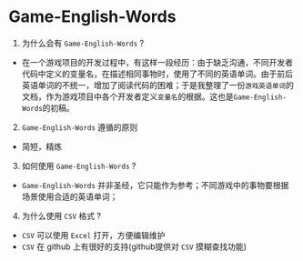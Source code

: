 # Game-English-Words

1. 为什么会有 `Game-English-Words` ?
  * 在一个游戏项目的开发过程中，有这样一段经历：由于缺乏沟通，不同开发者代码中定义的变量名，在描述相同事物时，使用了不同的英语单词。由于前后英语单词的不统一，增加了阅读代码的困难；于是我整理了一份`游戏英语单词`的文档，作为游戏项目中各个开发者定义`变量名`的根据。这也是`Game-English-Words`的初稿。

2. `Game-English-Words` 遵循的原则
  * 简短，精炼

3. 如何使用 `Game-English-Words` ?
  * `Game-English-Words` 并非圣经，它只能作为参考；不同游戏中的事物要根据场景使用合适的英语单词；

4. 为什么使用 `CSV` 格式 ?
  * `CSV` 可以使用 `Excel` 打开，方便编辑维护
  * `CSV` 在 github 上有很好的支持(github提供对 `CSV` 摸糊查找功能)
